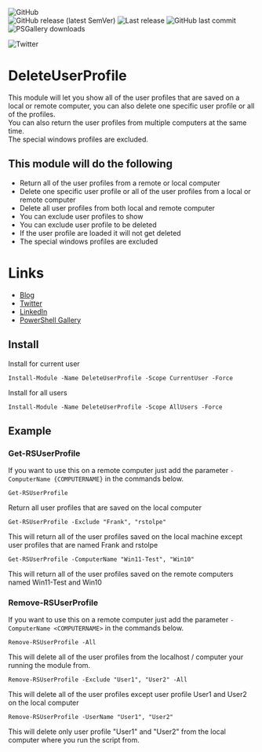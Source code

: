 ![GitHub](https://img.shields.io/github/license/rstolpe/DeleteUserProfile?style=plastic)  
![GitHub release (latest SemVer)](https://img.shields.io/github/v/release/rstolpe/DeleteUserProfile?sort=semver&style=plastic)  ![Last release](https://img.shields.io/github/release-date/rstolpe/DeleteUserProfile?style=plastic)
![GitHub last commit](https://img.shields.io/github/last-commit/rstolpe/DeleteUserProfile?style=plastic)  
![PSGallery downloads](https://img.shields.io/powershellgallery/dt/DeleteUserProfile?style=plastic)  
  
![Twitter](https://img.shields.io/twitter/follow/rstolpes)

# DeleteUserProfile
This module will let you show all of the user profiles that are saved on a local or remote computer, you can also delete one specific user profile or all of the profiles.  
You can also return the user profiles from multiple computers at the same time.  
The special windows profiles are excluded.  

## This module will do the following
- Return all of the user profiles from a remote or local computer
- Delete one specific user profile or all of the user profiles from a local or remote computer
- Delete all user profiles from both local and remote computer
- You can exclude user profiles to show
- You can exclude user profile to be deleted
- If the user profile are loaded it will not get deleted
- The special windows profiles are excluded

# Links
* [Blog](https://stolpe.io)
* [Twitter](https://twitter.com/rstolpes)
* [LinkedIn](https://www.linkedin.com/in/rstolpe/)
* [PowerShell Gallery](https://www.powershellgallery.com/profiles/rstolpe)

## Install
Install for current user
```
Install-Module -Name DeleteUserProfile -Scope CurrentUser -Force
```
  
Install for all users
```
Install-Module -Name DeleteUserProfile -Scope AllUsers -Force
```

## Example
### Get-RSUserProfile
If you want to use this on a remote computer just add the parameter ```-ComputerName {COMPUTERNAME}``` in the commands below.  
  
```
Get-RSUserProfile
```
Return all user profiles that are saved on the local computer

```
Get-RSUserProfile -Exclude "Frank", "rstolpe"
```
This will return all of the user profiles saved on the local machine except user profiles that are named Frank and rstolpe

```
Get-RSUserProfile -ComputerName "Win11-Test", "Win10"
```
This will return all of the user profiles saved on the remote computers named Win11-Test and Win10

### Remove-RSUserProfile
If you want to use this on a remote computer just add the parameter ```-ComputerName <COMPUTERNAME>``` in the commands below.  
  
```
Remove-RSUserProfile -All
```
This will delete all of the user profiles from the localhost / computer your running the module from.

```
Remove-RSUserProfile -Exclude "User1", "User2" -All
```
This will delete all of the user profiles except user profile User1 and User2 on the local computer

```
Remove-RSUserProfile -UserName "User1", "User2"
```
This will delete only user profile "User1" and "User2" from the local computer where you run the script from.